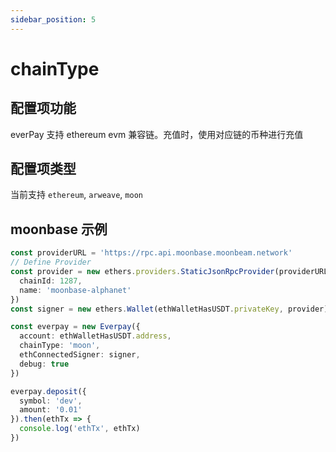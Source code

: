```yaml
---
sidebar_position: 5
---
```


# chainType

## 配置项功能

everPay 支持 ethereum evm 兼容链。充值时，使用对应链的币种进行充值

## 配置项类型

当前支持 `ethereum`, `arweave`, `moon`

## moonbase 示例

```ts
const providerURL = 'https://rpc.api.moonbase.moonbeam.network'
// Define Provider
const provider = new ethers.providers.StaticJsonRpcProvider(providerURL, {
  chainId: 1287,
  name: 'moonbase-alphanet'
})
const signer = new ethers.Wallet(ethWalletHasUSDT.privateKey, provider)

const everpay = new Everpay({
  account: ethWalletHasUSDT.address,
  chainType: 'moon',
  ethConnectedSigner: signer,
  debug: true
})

everpay.deposit({
  symbol: 'dev',
  amount: '0.01'
}).then(ethTx => {
  console.log('ethTx', ethTx)
})
```
